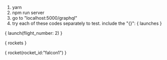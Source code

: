 1. yarn
2. npm run server
3. go to "localhost:5000/graphql"
4.  try each of these codes separately to test. include the "{}":
{
    launches
}

{
    launch(flight_number: 2)
}

{
  rockets
}

{
  rocket(rocket_id:"falcon1")
}
